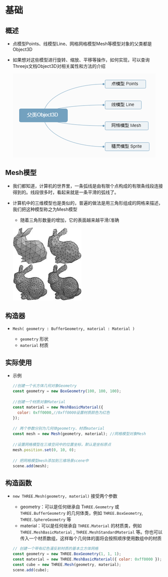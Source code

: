 # 基础

## 概述

+ 点模型Points、线模型Line、网格网格模型Mesh等模型对象的父类都是Object3D
+ 如果想对这些模型进行旋转、缩放、平移等操作，如何实现，可以查询Threejs文档Object3D对相关属性和方法的介绍

  ![alt text](images/父类object3D.png)

## Mesh模型

+ 我们都知道，计算机的世界里，一条弧线是由有限个点构成的有限条线段连接得到的。线段很多时，看起来就是一条平滑的弧线了。
+ 计算机中的三维模型也是类似的，普遍的做法是用三角形组成的网格来描述，我们把这种模型称之为Mesh模型

  + 随着三角形数量的增加，它的表面越来越平滑/准确

  ![Mesh模型](./images/Mesh模型.jpg)

## 构造器

+ `Mesh( geometry : BufferGeometry, material : Material )`

  + `geometry` 形状
  + `material` 材质

## 实际使用

+ 示例

  ```js
  //创建一个长方体几何对象Geometry
  const geometry = new BoxGeometry(100, 100, 100);

  //创建一个材质对象Material
  const material = new MeshBasicMaterial({
    color: 0xff0000,//0xff0000设置材质颜色为红色
  });

  // 两个参数分别为几何体geometry、材质material
  const mesh = new Mesh(geometry, material); //网格模型对象Mesh

  //设置网格模型在三维空间中的位置坐标，默认是坐标原点
  mesh.position.set(0, 10, 0);

  // 把网格模型mesh添加到三维场景scene中
  scene.add(mesh);
  ```

## 构造函数

+ `new THREE.Mesh(geometry, material)` 接受两个参数

  + geometry：可以是任何继承自 T`HREE.Geometry` 或 `THREE.BufferGeometry` 的几何体类，例如 `THREE.BoxGeometry`, `THREE.SphereGeometry` 等
  + material：可以是任何继承自 `THREE.Material` 的材质类，例如 `THREE.MeshBasicMaterial` ,  `THREE.MeshStandardMaterial` 等。你也可以传入一个材质数组，这样每个几何体的面将会按照顺序使用数组中的材质

  ```js
  // 创建一个带有红色漫反射材质的基本立方体网格
  const geometry = new THREE.BoxGeometry(1, 1, 1);
  const material = new THREE.MeshBasicMaterial({ color: 0xff0000 });
  const cube = new THREE.Mesh(geometry, material);
  scene.add(cube);
  ```
